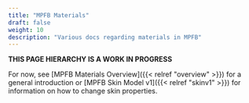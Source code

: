 ```yaml
---
title: "MPFB Materials"
draft: false
weight: 10
description: "Various docs regarding materials in MPFB"
---
```


**THIS PAGE HIERARCHY IS A WORK IN PROGRESS**

For now, see [MPFB Materials Overview]({{< relref "overview" >}}) for a general introduction or [MPFB Skin Model v1]({{< relref "skinv1" >}}) for
information on how to change skin properties.


